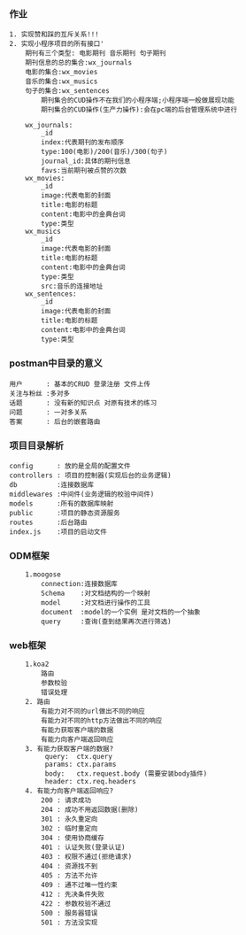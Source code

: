 ### 作业
    1. 实现赞和踩的互斥关系!!!
    2. 实现小程序项目的所有接口'
        期刊有三个类型: 电影期刊 音乐期刊 句子期刊
        期刊信息的总的集合:wx_journals
        电影的集合:wx_movies
        音乐的集合:wx_musics
        句子的集合:wx_sentences
            期刊集合的CUD操作不在我们的小程序端;小程序端一般做展现功能
            期刊集合的CUD操作(生产力操作):会在pc端的后台管理系统中进行

        wx_journals:
            _id
            index:代表期刊的发布顺序
            type:100(电影)/200(音乐)/300(句子)
            journal_id:具体的期刊信息
            favs:当前期刊被点赞的次数
        wx_movies:
            _id
            image:代表电影的封面
            title:电影的标题
            content:电影中的金典台词
            type:类型
        wx_musics
            _id
            image:代表电影的封面
            title:电影的标题
            content:电影中的金典台词
            type:类型
            src:音乐的连接地址
        wx_sentences:
            _id
            image:代表电影的封面
            title:电影的标题
            content:电影中的金典台词
            type:类型

### postman中目录的意义
    用户      : 基本的CRUD 登录注册 文件上传
    关注与粉丝 :多对多
    话题      : 没有新的知识点 对原有技术的练习
    问题      : 一对多关系
    答案      : 后台的嵌套路由



### 项目目录解析
    config      : 放的是全局的配置文件
    controllers : 项目的控制器(实现后台的业务逻辑)
    db          :连接数据库
    middlewares :中间件(业务逻辑的校验中间件)
    models      :所有的数据库映射
    public      :项目的静态资源服务
    routes      :后台路由
    index.js    :项目的启动文件


### ODM框架
        1.moogose
            connection:连接数据库
            Schema    :对文档结构的一个映射
            model     :对文档进行操作的工具
            document  :model的一个实例 是对文档的一个抽象
            query     :查询(查到结果再次进行筛选)


### web框架
        1.koa2
            路由
            参数校验
            错误处理
        2. 路由
            有能力对不同的url做出不同的响应
            有能力对不同的http方法做出不同的响应
            有能力获取客户端的数据
            有能力向客户端返回响应
        3. 有能力获取客户端的数据?
             query:  ctx.query
             params: ctx.params
             body:   ctx.request.body (需要安装body插件)
             header: ctx.req.headers
        4. 有能力向客户端返回响应?
            200 : 请求成功
            204 : 成功不用返回数据(删除)
            301 : 永久重定向
            302 : 临时重定向
            304 : 使用协商缓存
            401 : 认证失败(登录认证)
            403 : 权限不通过(拒绝请求)
            404 : 资源找不到
            405 : 方法不允许
            409 : 通不过唯一性约束
            412 : 先决条件失败
            422 : 参数校验不通过
            500 : 服务器错误
            501 : 方法没实现